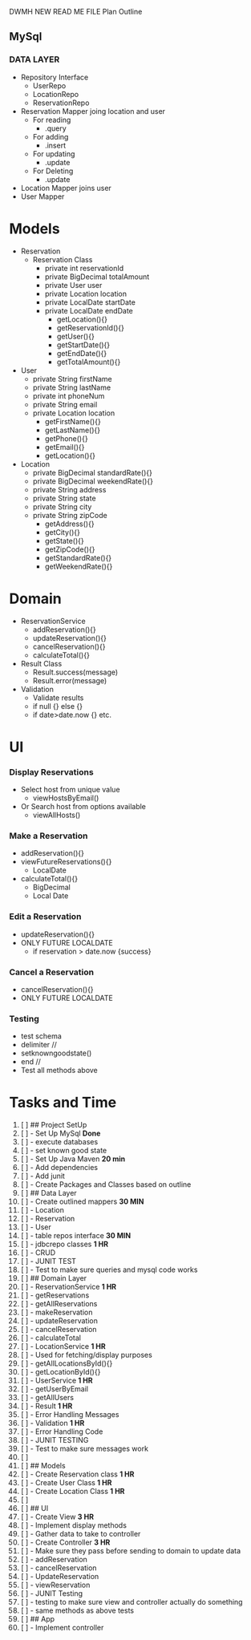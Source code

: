 DWMH NEW READ ME FILE
Plan Outline
## MySql
### DATA LAYER
- Repository Interface
  - UserRepo
  - LocationRepo
  - ReservationRepo
- Reservation Mapper joing location and user
  - For reading
    - .query
  - For adding
    - .insert
  - For updating
    - .update
  - For Deleting
    - .update
- Location Mapper joins user
- User Mapper 
# Models
- Reservation
  - Reservation Class
    - private int reservationId
    - private BigDecimal totalAmount
    - private User user
    - private Location location
    - private LocalDate startDate
    - private LocalDate endDate
      - getLocation(){}
      - getReservationId(){}
      - getUser(){}
      - getStartDate(){}
      - getEndDate(){}
      - getTotalAmount(){}
- User
  - private String firstName
  - private String lastName
  - private int phoneNum
  - private String email
  - private Location location
    - getFirstName(){}
    - getLastName(){}
    - getPhone(){}
    - getEmail(){}
    - getLocation(){}
- Location
  - private BigDecimal standardRate(){}
  - private BigDecimal weekendRate(){}
  - private String address
  - private String state
  - private String city
  - private String zipCode 
    - getAddress(){}
    - getCity(){}
    - getState(){}
    - getZipCode(){}
    - getStandardRate(){}
    - getWeekendRate(){}
  
# Domain
- ReservationService
  - addReservation(){}
  - updateReservation(){}
  - cancelReservation(){}
  - calculateTotal(){}
- Result Class
  - Result.success(message)
  - Result.error(message)
- Validation
  - Validate results
  - if null {} else {}
  - if date>date.now {} etc.
# UI
### Display Reservations
  - Select host from unique value
    - viewHostsByEmail() 
  - Or Search host from options available
    - viewAllHosts()
### Make a Reservation
  - addReservation(){}
  - viewFutureReservations(){}
    - LocalDate
  - calculateTotal(){}
    - BigDecimal
    - Local Date
### Edit a Reservation
  - updateReservation(){}
  - ONLY FUTURE LOCALDATE
    - if reservation > date.now {success}
### Cancel a Reservation
  - cancelReservation(){}
  - ONLY FUTURE LOCALDATE
### Testing
- test schema 
- delimiter //
- setknowngoodstate()
- end //
- Test all methods above


# Tasks and Time

1. [ ] ## Project SetUp 
2. [ ] - Set Up MySql **Done**
3. [ ]   - execute databases 
4. [ ]   - set known good state
5. [ ] - Set Up Java Maven **20 min**
6. [ ]   - Add dependencies
7. [ ]   - Add junit
8. [ ]   - Create Packages and Classes based on outline 
9. [ ] ## Data Layer 
10. [ ]   - Create outlined mappers **30 MIN**
11. [ ]     - Location
12. [ ]     - Reservation
13. [ ]     - User
14. [ ]   - table repos interface **30 MIN**
15. [ ]   - jdbcrepo classes **1 HR**
16. [ ]     - CRUD
17. [ ]   - JUNIT TEST
18. [ ]     - Test to make sure queries and mysql code works
19. [ ] ## Domain Layer
20. [ ] - ReservationService **1 HR**
21. [ ]   - getReservations
22. [ ]   - getAllReservations
23. [ ]   - makeReservation
24. [ ]   - updateReservation
25. [ ]   - cancelReservation
26. [ ]   - calculateTotal
27. [ ] - LocationService **1 HR**
28. [ ]   - Used for fetching/display purposes
29. [ ]   - getAllLocationsById(){}
30. [ ]   - getLocationById(){}
31. [ ] - UserService **1 HR**
32. [ ]   - getUserByEmail
33. [ ]   - getAllUsers
34. [ ] - Result **1 HR**
35. [ ]   - Error Handling Messages
36. [ ] - Validation **1 HR**
37. [ ]   - Error Handling Code   
38. [ ] - JUNIT TESTING
39. [ ]   - Test to make sure messages work
40. [ ] 
41. [ ] ## Models
42. [ ] - Create Reservation class  **1 HR**
43. [ ] - Create User Class **1 HR**
44. [ ] - Create Location Class **1 HR**
45. [ ] 
46. [ ] ## UI
47. [ ] - Create View **3 HR**
48. [ ]   - Implement display methods
49. [ ]   - Gather data to take to controller
50. [ ] - Create Controller **3 HR**
51. [ ]   - Make sure they pass before sending to domain to update data
52. [ ]   - addReservation
53. [ ]   - cancelReservation
54. [ ]   - UpdateReservation
55. [ ]   - viewReservation
56. [ ] - JUNIT Testing
57. [ ]   - testing to make sure view and controller actually do something
58. [ ]   - same methods as above tests
59. [ ] ## App
60. [ ] - Implement controller

